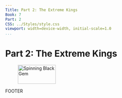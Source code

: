 ```yaml
---
Title: Part 2: The Extreme Kings
Book: 7
Part: 2
CSS: ../Styles/style.css
viewport: width=device-width, initial-scale=1.0
...
```

  
# Part 2: The Extreme Kings

<figure>
	<img src="../Images/gem.gif" alt="Spinning Black Gem" width="120" height="60" />
</figure>

FOOTER